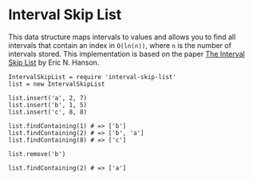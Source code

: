 # Interval Skip List

This data structure maps intervals to values and allows you to find all
intervals that contain an index in `O(ln(n))`, where `n` is the number of
intervals stored. This implementation is based on the paper
[The Interval Skip List](https://www.cise.ufl.edu/tr/DOC/REP-1992-45.pdf) by
Eric N. Hanson.

```coffee-script
IntervalSkipList = require 'interval-skip-list'
list = new IntervalSkipList

list.insert('a', 2, 7)
list.insert('b', 1, 5)
list.insert('c', 8, 8)

list.findContaining(1) # => ['b']
list.findContaining(2) # => ['b', 'a']
list.findContaining(8) # => ['c']

list.remove('b')

list.findContaining(2) # => ['a']
```
